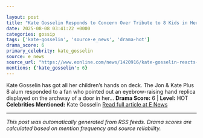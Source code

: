 ```yaml
---

layout: post
title: "Kate Gosselin Responds to Concern Over Tribute to 8 Kids in Her Home"""
date: 2025-08-08 03:41:22 +0000
categories: gossip
tags: ['kate-gosselin', 'source-e_news', 'drama-hot']
drama_score: 6
primary_celebrity: kate_gosselin
source: e_news
source_url: "https://www.eonline.com/news/1420916/kate-gosselin-reacts-to-kids-hands-display-concern?cmpid=rss-syndicate-genericrss-us-top_stories"""
mentions: {'kate_gosselin': 6}
---
```


Kate Gosselin has got all her children’s hands on deck. The Jon & Kate Plus 8 alum responded to a fan who pointed out an eyebrow-raising hand replica displayed on the archway of a door in her... **Drama Score:** 6 | **Level:** HOT **Celebrities Mentioned:** Kate Gosselin [Read full article at E News](https://www.eonline.com/news/1420916/kate-gosselin-reacts-to-kids-hands-display-concern?cmpid=rss-syndicate-genericrss-us-top_stories)

---

*This post was automatically generated from RSS feeds. Drama scores are calculated based on mention frequency and source reliability.*